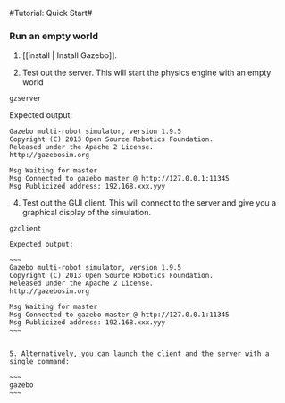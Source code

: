 #Tutorial: Quick Start# 

### Run an empty world

1. [[install | Install Gazebo]].

2. Test out the server. This will start the physics engine with an empty world

~~~
gzserver
~~~

  Expected output:

  ~~~
  Gazebo multi-robot simulator, version 1.9.5
  Copyright (C) 2013 Open Source Robotics Foundation.
  Released under the Apache 2 License.
  http://gazebosim.org

  Msg Waiting for master
  Msg Connected to gazebo master @ http://127.0.0.1:11345
  Msg Publicized address: 192.168.xxx.yyy
  ~~~

  4. Test out the GUI client. This will connect to the server and give you a graphical display of the simulation.

  ~~~
  gzclient
  ~~~

    Expected output:

    ~~~
    Gazebo multi-robot simulator, version 1.9.5
    Copyright (C) 2013 Open Source Robotics Foundation.
    Released under the Apache 2 License.
    http://gazebosim.org

    Msg Waiting for master
    Msg Connected to gazebo master @ http://127.0.0.1:11345
    Msg Publicized address: 192.168.xxx.yyy
    ~~~


    5. Alternatively, you can launch the client and the server with a single command:

    ~~~
    gazebo
    ~~~


